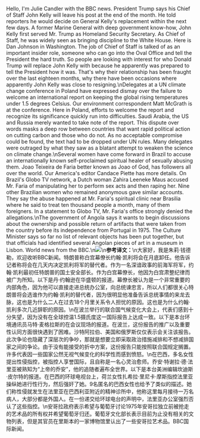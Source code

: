 Hello, I'm Julie Candler with the BBC news. President Trump says his Chief of Staff John Kelly will leave his post at the end of the month. He told reporters he would decide on General Kelly's replacement within the next few days. A former Marine General with deep government know-how, John Kelly first served Mr. Trump as Homeland Security Secretary. As Chief of Staff, he was widely seen as bringing discipline to the White House. Here is Dan Johnson in Washington. The job of Chief of Staff is talked of as an important insider role, someone who can go into the Oval Office and tell the President the hard truth. So people are looking with interest for who Donald Trump will replace John Kelly with because he apparently was prepared to tell the President how it was. That's why their relationship has been fraught over the last eighteen months, why there have been occasions where apparently John Kelly was close to resigning.\nDelegates at a UN climate change conference in Poland have expressed dismay over the failure to welcome an international report on keeping the global rising temperatures under 1.5 degrees Celsius. Our environment correspondent Matt McGrath is at the conference. Here in Poland, efforts to welcome the report and recognize its significance quickly run into difficulties. Saudi Arabia, the US and Russia merely wanted to take note of the report. This dispute over words masks a deep row between countries that want rapid political action on cutting carbon and those who do not. As no acceptable compromise could be found, the text had to be dropped under UN rules. Many delegates were outraged by what they saw as a blatant attempt to weaken the science on climate change.\nSeveral women have come forward in Brazil to accuse an internationally known self-proclaimed spiritual healer of sexually abusing them. Joao Teixeira de Faria better known as Joao of God, has followers all over the world. Our America's editor Candace Piette has more details. On Brazil's Globo TV network, a Dutch woman Zahira Leeneke Maus accused Mr. Faria of manipulating her to perform sex acts and then raping her. Nine other Brazilian women who remained anonymous gave similar accounts. They say the abuse happened at Mr. Faria's spiritual clinic near Brasilia where he said to treat ten thousand people a month, many of them foreigners. In a statement to Globo TV, Mr. Faria's office strongly denied the allegations.\nThe government of Angola says it wants to begin discussions about the ownership and possible return of artifacts that were taken from the country before its independence from Portugal in 1975. The Culture Minister says so far no list of relevant objects has been put together, but that officials had identified several Angolan pieces of art in a museum in Lisbon. World news from the BBC.\n![](images/UNCCC.jpg)\n**参考译文：**\n大家好，我是朱莉·钱德勒，欢迎收听BBC新闻。特朗普称白宫幕僚长约翰·凯利将会在月底卸任。他告诉记者称将会在几天内决定凯利将军的替代者。作为一名深谙政事的前海军将军，约翰·凯利最初任特朗普的国土安全部长。作为白宫幕僚长，他因为白宫肃整纪律而被广为所知。以下是丹·约翰逊在华盛顿的报道。幕僚长被认为是一个非常重要的内部角色，因为他可以直接走进总统办公室，向总统谏忠言，所以人们都很关心特朗普将会选谁作为约翰·凯利的替代者，因为很明显他准备告诉总统事情的来龙去脉，这也是为什么二人在过去18个月里关系令人担忧的原因。这也是为什么约翰·凯利多次几近辞职的原因。\n在波兰举行的联合国气候变化大会上，代表们感到十分失望，因为没有在全球控温1.5摄氏度这一国际报告上达成一致。以下是本台环境通讯员马特·麦格拉斯的在会议现场的报道。在波兰，这份报告的推广以及重要性认同方面很快遇到了困难。沙特阿拉伯、美国和俄罗斯仅仅表示会关注该报告。此次争论也隐藏了深层次的争吵，那就是想要立即采取政治措施减排和不想减排国家之间的争论。由于没有能接受的折中方案，这份报告只能按照联合国规定搁置。许多代表因一些国家公然无视气候变化的科学性而感到愤怒。\n在巴西，多名女性提出性侵指控，被指控人享誉国际，且自称是一名心灵治愈师。乔安·特谢拉·德·法里亚被熟知为“上帝的乔安”，他的追随者遍布全世界。以下是本台美洲编辑坎迪斯·皮尔特的报道。在巴西的环球电视台上，荷兰女性扎希拉·里尼卡·摩斯指控法里亚操纵她进行性行为，然后强奸了她。9名匿名的巴西女性也给予了类似的描述。她们称性侵就发生在法里亚在巴西利亚附近的精神诊所中，他称这里每月接待一万名病人，大部分都是外国人。在一份递交给环球电台的声明中，法里亚办公室强烈否认了这些指控。\n安哥拉政府表示希望与葡萄牙讨论1975年安哥拉独立前被抢走的艺术品的所有权并希望葡萄牙归还。葡萄牙文化部长表示目前为止没有相关的文物列表，但是其官员在里斯本的一家博物馆里认出了一些安哥拉艺术品。BBC国际新闻。
        